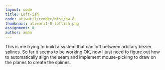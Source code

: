 ```yaml
---
layout: code
title: Loft-ish
code: atiwari1/render/dist/hw-8
thumbnail: atiwari1-8-loftish.png
assignment: 8
author: aman
---
```


This is me trying to build a system that can loft between arbitary bezier splines. So far it seems to be working OK, now I just need to figure out how to automatically align the seam and implement mouse-picking to draw on the planes to create the splines.
